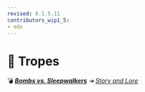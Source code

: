 ```yaml
---
revised: 0.1.5.11
contributors_wip1_5:
- edx
---
```


# 📁 Tropes

💣 ***[Bombs vs. Sleepwalkers](/README.md)** ➔ [Story and Lore](/story/readme.md)*
